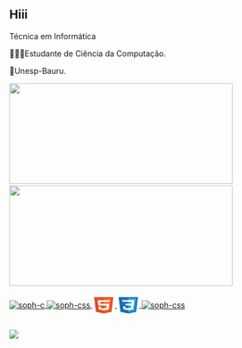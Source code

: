 ## Hiii
 <div>
<p>Técnica em Informática</p>
<p>👩🏽‍💻Estudante de Ciência da Computação.</p>
<p>🏫Unesp-Bauru.</p> 
 </div>

 
 <div>
  <a href="https://github.com/sophiaferreira">
  <img height="180em" width="400cm" src="https://github-readme-stats.vercel.app/api?username=sophiaferreira&theme=jolly&show_icons=true&hide_border=true&count_private=true&rank_icon=github"/>
  <img height="180cm" width="400cm"src="https://github-readme-stats.vercel.app/api/top-langs/?username=sophiaferreira&theme=jolly&show_icons=true&hide_border=true&layout=compact"/>    
 </div>
 
<div style="display: inline_block"><br>
  <img align="center" alt="soph-c" height="30" width="40" src="https://cdn.jsdelivr.net/gh/devicons/devicon@latest/icons/c/c-original.svg">
  <img align="center" alt="soph-css" height="30" width="40" src="https://cdn.jsdelivr.net/gh/devicons/devicon@latest/icons/javascript/javascript-original.svg" >
  <img align="center" alt="soph-html" height="30" width="40" src="https://raw.githubusercontent.com/devicons/devicon/master/icons/html5/html5-original.svg">
  <img align="center" alt="soph-css" height="30" width="40" src="https://raw.githubusercontent.com/devicons/devicon/master/icons/css3/css3-original.svg">
  <img align="center" alt="soph-css" height="30" width="40" src="https://cdn.jsdelivr.net/gh/devicons/devicon@latest/icons/git/git-original.svg"> 
</div>


##
<div>
 <a href = "mailto:sophia.aggarwal@unesp.br"><img src="https://img.shields.io/badge/-Gmail-%23333?style=for-the-badge&logo=gmail&logoColor=white" target="_blank"></a>
</div>

